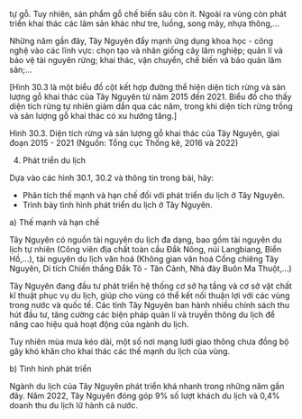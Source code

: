 tự gỗ. Tuy nhiên, sản phẩm gỗ chế biến sâu còn ít. Ngoài ra vùng còn phát triển khai thác các lâm sản khác như tre, luồng, song mây, nhựa thông,...

Những năm gần đây, Tây Nguyên đẩy mạnh ứng dụng khoa học - công nghệ vào các lĩnh vực: chọn tạo và nhân giống cây lâm nghiệp; quản lí và bảo vệ tài nguyên rừng; khai thác, vận chuyển, chế biến và bảo quản lâm sản;...

[Hình 30.3 là một biểu đồ cột kết hợp đường thể hiện diện tích rừng và sản lượng gỗ khai thác của Tây Nguyên từ năm 2015 đến 2021. Biểu đồ cho thấy diện tích rừng tự nhiên giảm dần qua các năm, trong khi diện tích rừng trồng và sản lượng gỗ khai thác có xu hướng tăng.]

Hình 30.3. Diện tích rừng và sản lượng gỗ khai thác của Tây Nguyên, giai đoạn 2015 - 2021
(Nguồn: Tổng cục Thống kê, 2016 và 2022)

4. Phát triển du lịch

Dựa vào các hình 30.1, 30.2 và thông tin trong bài, hãy:
- Phân tích thế mạnh và hạn chế đối với phát triển du lịch ở Tây Nguyên.
- Trình bày tình hình phát triển du lịch ở Tây Nguyên.

a) Thế mạnh và hạn chế

Tây Nguyên có nguồn tài nguyên du lịch đa dạng, bao gồm tài nguyên du lịch tự nhiên (Công viên địa chất toàn cầu Đắk Nông, núi Langbiang, Biển Hồ,...), tài nguyên du lịch văn hoá (Không gian văn hoá Cồng chiêng Tây Nguyên, Di tích Chiến thắng Đắk Tô - Tân Cảnh, Nhà đày Buôn Ma Thuột,...)

Tây Nguyên đang đầu tư phát triển hệ thống cơ sở hạ tầng và cơ sở vật chất kĩ thuật phục vụ du lịch, giúp cho vùng có thể kết nối thuận lợi với các vùng trong nước và quốc tế. Các tỉnh Tây Nguyên ban hành nhiều chính sách thu hút đầu tư, tăng cường các biện pháp quản lí và truyền thông du lịch để nâng cao hiệu quả hoạt động của ngành du lịch.

Tuy nhiên mùa mưa kéo dài, một số nơi mạng lưới giao thông chưa đồng bộ gây khó khăn cho khai thác các thế mạnh du lịch của vùng.

b) Tình hình phát triển

Ngành du lịch của Tây Nguyên phát triển khá nhanh trong những năm gần đây. Năm 2022, Tây Nguyên đóng góp 9% số lượt khách du lịch và 0,4% doanh thu du lịch lữ hành cả nước.